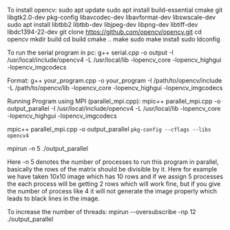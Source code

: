 To install opencv:
sudo apt update
sudo apt install build-essential cmake git libgtk2.0-dev pkg-config libavcodec-dev libavformat-dev libswscale-dev
sudo apt install libtbb2 libtbb-dev libjpeg-dev libpng-dev libtiff-dev libdc1394-22-dev
git clone https://github.com/opencv/opencv.git
cd opencv
mkdir build
cd build
cmake ..
make
sudo make install
sudo ldconfig


To run the serial program in pc:
g++ serial.cpp -o output -I /usr/local/include/opencv4 -L /usr/local/lib -lopencv_core -lopencv_highgui -lopencv_imgcodecs

Format: g++ your_program.cpp -o your_program -I /path/to/opencv/include -L /path/to/opencv/lib -lopencv_core -lopencv_highgui -lopencv_imgcodecs

Running Program using MPI (parallel_mpi.cpp):
mpic++ parallel_mpi.cpp -o output_parallel -I /usr/local/include/opencv4 -L /usr/local/lib -lopencv_core -lopencv_highgui -lopencv_imgcodecs

mpic++ parallel_mpi.cpp -o output_parallel `pkg-config --cflags --libs opencv4`

mpirun -n 5 ./output_parallel

Here -n 5 denotes the number of processes to run this program in parallel, basically the rows of the matrix should be divisible by it. Here for example we have taken 10x10 image which has 10 rows and if we assign 5 processes the each process will be getting 2 rows which will work fine, but if you give the number of process like 4 it will not generate the image properly which leads to black lines in the image.


To increase the number of threads:
mpirun --oversubscribe -np 12 ./output_parallel